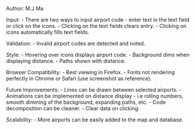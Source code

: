 Author: M.J Ma

Input: - There are two ways to input airport code - enter text in the text field or click on the icons. - Clicking on the text fields clears entry. - Clicking on icons automatically fills text fields.

Validation: - Invalid airport codes are detected and noted.

Style: - Hovering over icons displays airport code. - Background dims when displaying distance. - Paths shown with distance.

Browser Compatibility: - Best viewing in Firefox. - Fonts not rendering perfectly in Chrome or Safari (use screenshot as reference).

Future Improvements: - Lines can be drawn between selected airports. - Animations can be implemented on distance display - i.e rolling numbers, smooth dimming of the background, expanding paths, etc. - Code decomposition can be cleaner. - Clear data on clicking.

Scalability: - More airports can be easily added to the map and database.